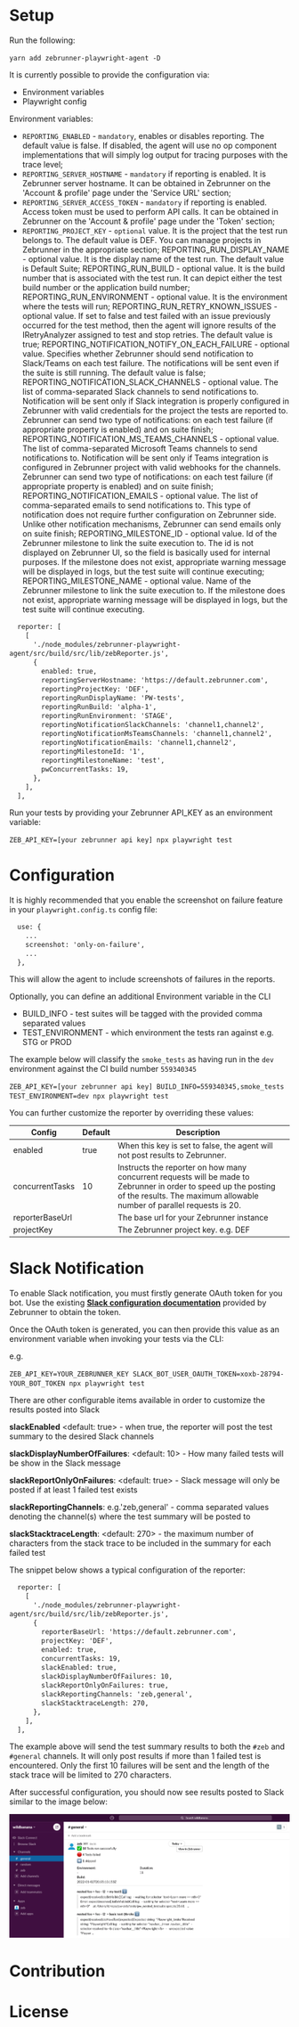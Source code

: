 <!-- # pw-zeb ![Biulds](https://github.com/ryanrosello-og/zebrunner-playwright-agent/actions/workflows/main.yml/badge.svg) [![GitHub license](https://img.shields.io/badge/license-MIT-blue.svg)](https://github.com/ryanrosello-og/zebrunner-playwright-agent/blob/master/LICENSE)

> Publish [Playwright](https://playwright.dev/) test results directly to [Zebrunner](https://zebrunner.com/) after the completion of all test suite execution. -->

# Setup

Run the following:

`yarn add zebrunner-playwright-agent -D`

It is currently possible to provide the configuration via:
- Environment variables
- Playwright config

Environment variables:
- `REPORTING_ENABLED` - `mandatory`, enables or disables reporting. The default value is false. If disabled, the agent will use no op component implementations that will simply log output for tracing purposes with the trace level;
- `REPORTING_SERVER_HOSTNAME` - `mandatory` if reporting is enabled. It is Zebrunner server hostname. It can be obtained in Zebrunner on the 'Account & profile' page under the 'Service URL' section;
- `REPORTING_SERVER_ACCESS_TOKEN` - `mandatory` if reporting is enabled. Access token must be used to perform API calls. It can be obtained in Zebrunner on the 'Account & profile' page under the 'Token' section;
- `REPORTING_PROJECT_KEY` - `optional` value. It is the project that the test run belongs to. The default value is DEF. You can manage projects in Zebrunner in the appropriate section;
REPORTING_RUN_DISPLAY_NAME - optional value. It is the display name of the test run. The default value is Default Suite;
REPORTING_RUN_BUILD - optional value. It is the build number that is associated with the test run. It can depict either the test build number or the application build number;
REPORTING_RUN_ENVIRONMENT - optional value. It is the environment where the tests will run;
REPORTING_RUN_RETRY_KNOWN_ISSUES - optional value. If set to false and test failed with an issue previously occurred for the test method, then the agent will ignore results of the IRetryAnalyzer assigned to test and stop retries. The default value is true;
REPORTING_NOTIFICATION_NOTIFY_ON_EACH_FAILURE - optional value. Specifies whether Zebrunner should send notification to Slack/Teams on each test failure. The notifications will be sent even if the suite is still running. The default value is false;
REPORTING_NOTIFICATION_SLACK_CHANNELS - optional value. The list of comma-separated Slack channels to send notifications to. Notification will be sent only if Slack integration is properly configured in Zebrunner with valid credentials for the project the tests are reported to. Zebrunner can send two type of notifications: on each test failure (if appropriate property is enabled) and on suite finish;
REPORTING_NOTIFICATION_MS_TEAMS_CHANNELS - optional value. The list of comma-separated Microsoft Teams channels to send notifications to. Notification will be sent only if Teams integration is configured in Zebrunner project with valid webhooks for the channels. Zebrunner can send two type of notifications: on each test failure (if appropriate property is enabled) and on suite finish;
REPORTING_NOTIFICATION_EMAILS - optional value. The list of comma-separated emails to send notifications to. This type of notification does not require further configuration on Zebrunner side. Unlike other notification mechanisms, Zebrunner can send emails only on suite finish;
REPORTING_MILESTONE_ID - optional value. Id of the Zebrunner milestone to link the suite execution to. The id is not displayed on Zebrunner UI, so the field is basically used for internal purposes. If the milestone does not exist, appropriate warning message will be displayed in logs, but the test suite will continue executing;
REPORTING_MILESTONE_NAME - optional value. Name of the Zebrunner milestone to link the suite execution to. If the milestone does not exist, appropriate warning message will be displayed in logs, but the test suite will continue executing.

```
  reporter: [
    [
      './node_modules/zebrunner-playwright-agent/src/build/src/lib/zebReporter.js',
      {
        enabled: true,
        reportingServerHostname: 'https://default.zebrunner.com',
        reportingProjectKey: 'DEF',
        reportingRunDisplayName: 'PW-tests',
        reportingRunBuild: 'alpha-1',
        reportingRunEnvironment: 'STAGE',
        reportingNotificationSlackChannels: 'channel1,channel2',
        reportingNotificationMsTeamsChannels: 'channel1,channel2',
        reportingNotificationEmails: 'channel1,channel2',
        reportingMilestoneId: '1',
        reportingMilestoneName: 'test',
        pwConcurrentTasks: 19,
      },
    ],
  ],
```




Run your tests by providing your Zebrunner API_KEY as an environment variable:

`ZEB_API_KEY=[your zebrunner api key] npx playwright test`

# Configuration

It is highly recommended that you enable the screenshot on failure feature in your `playwright.config.ts` config file:

```
  use: {
    ...
    screenshot: 'only-on-failure',
    ...
  },
```

This will allow the agent to include screenshots of failures in the reports.

Optionally, you can define an additional Environment variable in the CLI

* BUILD_INFO - test suites will be tagged with the provided comma separated values 
* TEST_ENVIRONMENT - which environment the tests ran against e.g. STG or PROD

The example below will classify the `smoke_tests` as having run in the `dev` environment against the CI build number `559340345`

`ZEB_API_KEY=[your zebrunner api key] BUILD_INFO=559340345,smoke_tests TEST_ENVIRONMENT=dev npx playwright test`

You can further customize the reporter by overriding these values:

| Config          | Default | Description                                                                                                                                                                                 |   |
|-----------------|---------|---------------------------------------------------------------------------------------------------------------------------------------------------------------------------------------------|---|
| enabled         | true    | When this key is set to false, the agent will not post results to Zebrunner.                                                                                                                |   |
| concurrentTasks | 10      | Instructs the reporter on how many concurrent requests will be made to Zebrunner in order to speed up the posting of the results.  The maximum allowable number of parallel requests is 20. |   |
| reporterBaseUrl |         | The base url for your Zebrunner instance                                                                                                                                                    |   |
| projectKey      |         | The Zebrunner project key.  e.g. DEF                                                                                                                                                        |   |

# Slack Notification

To enable Slack notification, you must firstly generate OAuth token for you bot.  Use the existing **[Slack configuration documentation](https://zebrunner.com/documentation/integrations/slack#configuration)** provided by Zebrunner to obtain the token.

Once the OAuth token is generated, you can then provide this value as an environment variable when invoking your tests via the CLI:

e.g.

`ZEB_API_KEY=YOUR_ZEBRUNNER_KEY SLACK_BOT_USER_OAUTH_TOKEN=xoxb-28794-YOUR_BOT_TOKEN npx playwright test`

There are other configurable items available in order to customize the results posted into Slack

**slackEnabled** <default: true> - when true, the reporter will post the test summary to the desired Slack channels

**slackDisplayNumberOfFailures**: <default: 10> -  How many failed tests will be show in the Slack message

**slackReportOnlyOnFailures**: <default: true> - Slack message will only be posted if at least 1 failed test exists

**slackReportingChannels**: e.g.'zeb,general' - comma separated values denoting the channel(s) where the test summary will be posted to

**slackStacktraceLength**: <default: 270> - the maximum number of characters from the stack trace to be included in the summary for each failed test

The snippet below shows a typical configuration of the reporter:

```
  reporter: [
    [
      './node_modules/zebrunner-playwright-agent/src/build/src/lib/zebReporter.js',
      {
        reporterBaseUrl: 'https://default.zebrunner.com',
        projectKey: 'DEF',
        enabled: true,
        concurrentTasks: 19,
        slackEnabled: true,
        slackDisplayNumberOfFailures: 10,
        slackReportOnlyOnFailures: true,
        slackReportingChannels: 'zeb,general',
        slackStacktraceLength: 270,
      },
    ],
  ],
```

The example above will send the test summary results to both the `#zeb` and `#general` channels.  It will only post results if more than 1 failed test is encountered.  Only the first 10 failures will be sent and the length of the stack trace will be limited to 270 characters.

After successful configuration, you should now see results posted to Slack similar to the image below:

![Slack - successful configuration](https://github.com/ryanrosello-og/zebrunner-playwright-agent/blob/main/assets/slack.png?raw=true)


# Contribution

# License
